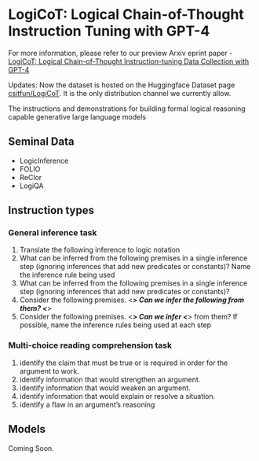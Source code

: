 # LogiCoT: Logical Chain-of-Thought Instruction Tuning with GPT-4

For more information, please refer to our preview Arxiv eprint paper - [LogiCoT: Logical Chain-of-Thought Instruction-tuning Data Collection with GPT-4](https://arxiv.org/pdf/2305.12147.pdf)

Updates:
Now the dataset is hosted on the Huggingface Dataset page [csitfun/LogiCoT](https://huggingface.co/datasets/csitfun/LogiCoT). It is the only distribution channel we currently allow.

The instructions and demonstrations for building formal logical reasoning capable generative large language models
## Seminal Data
* LogicInference
* FOLIO
* ReClor
* LogiQA
## Instruction types
### General inference task
1. Translate the following inference to logic notation
2. What can be inferred from the following premises in a single inference step (ignoring inferences that add new predicates or constants)? Name the inference rule being used
3. What can be inferred from the following premises in a single inference step (ignoring inferences that add new predicates or constants)?
4. Consider the following premises. <***> Can we infer the following from them? <***>
5. Consider the following premises. <***> Can we infer <***> from them? If possible, name the inference rules being used at each step
### Multi-choice reading comprehension task
1. identify the claim that must be true or is required in order for the argument to work.
2. identify information that would strengthen an argument.
3. identify information that would weaken an argument.
4. identify information that would explain or resolve a situation.
5. identify a flaw in an argument’s reasoning
## Models
Coming Soon.
